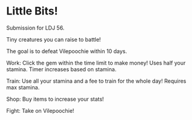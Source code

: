 # Little Bits!

Submission for LDJ 56.

Tiny creatures you can raise to battle!

The goal is to defeat Vilepoochie within 10 days.

Work: Click the gem within the time limit to make money! Uses half your stamina. Timer increases based on stamina.

Train: Use all your stamina and a fee to train for the whole day! Requires max stamina.

Shop: Buy items to increase your stats!

Fight: Take on Vilepoochie!